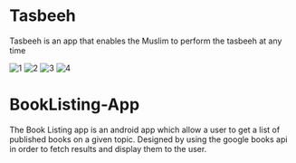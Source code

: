 # Tasbeeh
Tasbeeh is an app that enables the Muslim to perform the tasbeeh at any time




![1](https://user-images.githubusercontent.com/24195338/29898239-fc50e788-8de4-11e7-8bd7-845b24b199a1.jpg)   ![2](https://user-images.githubusercontent.com/24195338/29898240-fc68eff4-8de4-11e7-87d0-c14b54e368c5.jpg)   ![3](https://user-images.githubusercontent.com/24195338/29898241-fc753804-8de4-11e7-9da3-0d160d3274fb.jpg)
![4](https://user-images.githubusercontent.com/24195338/29898242-fc8460fe-8de4-11e7-996f-22019b1e8073.jpg)




# BookListing-App
The Book Listing app is an android app which allow a user to get a list of published books on a given topic. Designed by using the google books api in order to fetch results and display them to the user.
